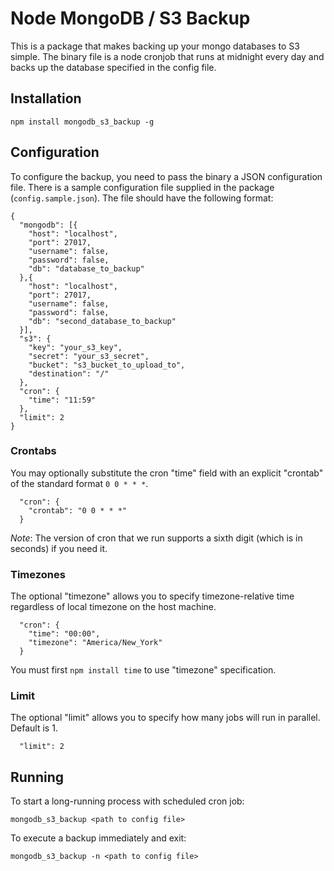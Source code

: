 # Node MongoDB / S3 Backup

This is a package that makes backing up your mongo databases to S3 simple.
The binary file is a node cronjob that runs at midnight every day and backs up
the database specified in the config file.

## Installation

    npm install mongodb_s3_backup -g

## Configuration

To configure the backup, you need to pass the binary a JSON configuration file.
There is a sample configuration file supplied in the package (`config.sample.json`).
The file should have the following format:

    {
      "mongodb": [{
        "host": "localhost",
        "port": 27017,
        "username": false,
        "password": false,
        "db": "database_to_backup"
      },{
        "host": "localhost",
        "port": 27017,
        "username": false,
        "password": false,
        "db": "second_database_to_backup"
      }],
      "s3": {
        "key": "your_s3_key",
        "secret": "your_s3_secret",
        "bucket": "s3_bucket_to_upload_to",
        "destination": "/"
      },
      "cron": {
        "time": "11:59"
      },
      "limit": 2
    }

### Crontabs

You may optionally substitute the cron "time" field with an explicit "crontab"
of the standard format `0 0 * * *`.

      "cron": {
        "crontab": "0 0 * * *"
      }

*Note*: The version of cron that we run supports a sixth digit (which is in seconds) if
you need it.

### Timezones

The optional "timezone" allows you to specify timezone-relative time regardless
of local timezone on the host machine. 

      "cron": {
        "time": "00:00",
        "timezone": "America/New_York"
      }

You must first `npm install time` to use "timezone" specification.

### Limit

The optional "limit" allows you to specify how many jobs will run in parallel. Default is 1.

      "limit": 2
      
## Running

To start a long-running process with scheduled cron job:

    mongodb_s3_backup <path to config file>

To execute a backup immediately and exit:

    mongodb_s3_backup -n <path to config file>
